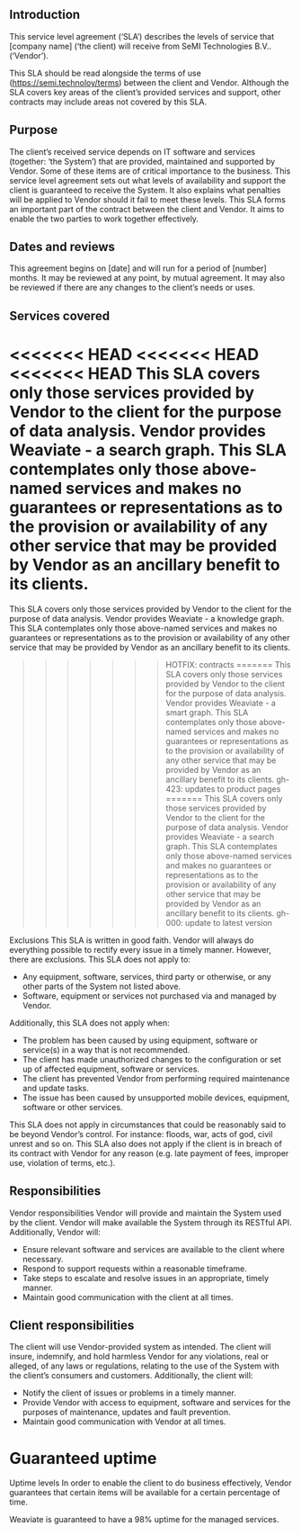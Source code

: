 ## Introduction 

This service level agreement (‘SLA’) describes the levels of service that [company name] (‘the client) will receive from SeMI Technologies B.V.. (‘Vendor’). 

This SLA should be read alongside the terms of use (https://semi.technoloy/terms) between the client and Vendor. Although the SLA covers key areas of the client’s provided services and support, other contracts may include areas not covered by this SLA. 

## Purpose 

The client’s received service depends on IT software and services (together: ‘the System’) that are provided, maintained and supported by Vendor. Some of these items are of critical importance to the business. This service level agreement sets out what levels of availability and support the client is guaranteed to receive the System. It also explains what penalties will be applied to Vendor should it fail to meet these levels. This SLA forms an important part of the contract between the client and Vendor. It aims to enable the two parties to work together effectively. 

## Dates and reviews 

This agreement begins on [date] and will run for a period of [number] months. It may be reviewed at any point, by mutual agreement. It may also be reviewed if there are any changes to the client’s needs or uses. 

## Services covered 

<<<<<<< HEAD
<<<<<<< HEAD
<<<<<<< HEAD
This SLA covers only those services provided by Vendor to the client for the purpose of data analysis. Vendor provides Weaviate - a search graph. This SLA contemplates only those above-named services and makes no guarantees or representations as to the provision or availability of any other service that may be provided by Vendor as an ancillary benefit to its clients. 
=======
This SLA covers only those services provided by Vendor to the client for the purpose of data analysis. Vendor provides Weaviate - a knowledge graph. This SLA contemplates only those above-named services and makes no guarantees or representations as to the provision or availability of any other service that may be provided by Vendor as an ancillary benefit to its clients. 
>>>>>>> HOTFIX: contracts
=======
This SLA covers only those services provided by Vendor to the client for the purpose of data analysis. Vendor provides Weaviate - a smart graph. This SLA contemplates only those above-named services and makes no guarantees or representations as to the provision or availability of any other service that may be provided by Vendor as an ancillary benefit to its clients. 
>>>>>>> gh-423: updates to product pages
=======
This SLA covers only those services provided by Vendor to the client for the purpose of data analysis. Vendor provides Weaviate - a search graph. This SLA contemplates only those above-named services and makes no guarantees or representations as to the provision or availability of any other service that may be provided by Vendor as an ancillary benefit to its clients. 
>>>>>>> gh-000: update to latest version

Exclusions 
This SLA is written in good faith. Vendor will always do everything possible to rectify every issue in a timely manner. However, there are exclusions. This SLA does not apply to: 

- Any equipment, software, services, third party or otherwise, or any other parts of the System not listed above. 
- Software, equipment or services not purchased via and managed by Vendor. 

Additionally, this SLA does not apply when: 

- The problem has been caused by using equipment, software or service(s) in a way that is not recommended. 
- The client has made unauthorized changes to the configuration or set up of affected equipment, software or services. 
- The client has prevented Vendor from performing required maintenance and update tasks. 
- The issue has been caused by unsupported mobile devices, equipment, software or other services. 

This SLA does not apply in circumstances that could be reasonably said to be beyond Vendor’s control. For instance: floods, war, acts of god, civil unrest and so on. This SLA also does not apply if the client is in breach of its contract with Vendor for any reason (e.g. late payment of fees, improper use, violation of terms, etc.). 

## Responsibilities 

Vendor responsibilities Vendor will provide and maintain the System used by the client. Vendor will make available the System through its RESTful API. Additionally, Vendor will: 

- Ensure relevant software and services are available to the client where necessary. 
- Respond to support requests within a reasonable timeframe. 
- Take steps to escalate and resolve issues in an appropriate, timely manner. 
- Maintain good communication with the client at all times. 

## Client responsibilities 

The client will use Vendor-provided system as intended. The client will insure, indemnify, and hold harmless Vendor for any violations, real or alleged, of any laws or regulations, relating to the use of the System with the client’s consumers and customers. Additionally, the client will: 

- Notify the client of issues or problems in a timely manner. 
- Provide Vendor with access to equipment, software and services for the purposes of maintenance, updates and fault prevention. 
- Maintain good communication with Vendor at all times. 

# Guaranteed uptime 

Uptime levels In order to enable the client to do business effectively, Vendor guarantees that certain items will be available for a certain percentage of time. 

Weaviate is guaranteed to have a 98% uptime for the managed services.